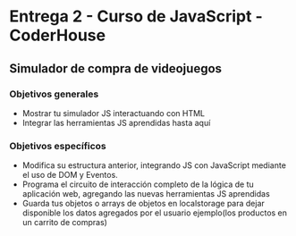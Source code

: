 # Entrega 2 - Curso de JavaScript - CoderHouse
## Simulador de compra de videojuegos
### Objetivos generales
- Mostrar tu simulador JS interactuando con HTML
- Integrar las herramientas JS aprendidas hasta aquí
### Objetivos específicos
- Modifica su estructura anterior, integrando JS con JavaScript mediante el uso de DOM y Eventos.
- Programa el circuito de interacción completo de la lógica de tu aplicación web, agregando las nuevas herramientas JS aprendidas
- Guarda tus objetos o arrays de objetos en localstorage para dejar disponible los datos agregados por el usuario ejemplo(los productos en un carrito de compras)
